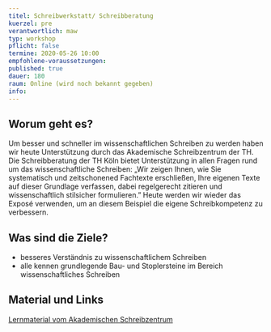 ```yaml
---
titel: Schreibwerkstatt/ Schreibberatung
kuerzel: pre
verantwortlich: maw
typ: workshop
pflicht: false
termine: 2020-05-26 10:00
empfohlene-voraussetzungen: 
published: true
dauer: 180
raum: Online (wird noch bekannt gegeben)
info: 
---
```



## Worum geht es?


Um besser und schneller im wissenschaftlichen Schreiben zu werden haben wir heute Unterstützung durch das Akademische Schreibzentrum der TH. Die Schreibberatung der TH Köln bietet Unterstützung in allen Fragen rund um das wissenschaftliche Schreiben: „Wir zeigen Ihnen, wie Sie systematisch und zeitschonened Fachtexte erschließen, Ihre eigenen Texte auf dieser Grundlage verfassen, dabei regelgerecht zitieren und wissenschaftlich stilsicher formulieren.” Heute werden wir wieder das Exposé verwenden, um an diesem Beispiel die eigene Schreibkompetenz zu verbessern.

## Was sind die Ziele?

- besseres Verständnis zu wissenschaftlichem Schreiben
- alle kennen grundlegende Bau- und Stoplersteine im Bereich wissenschaftliches Schreiben 


## Material und Links
[Lernmaterial vom Akademischen Schreibzentrum](https://ilias.th-koeln.de/ilias.php?ref_id=1248642&cmd=render&cmdClass=ilrepositorygui&cmdNode=u1&baseClass=ilRepositoryGUI)